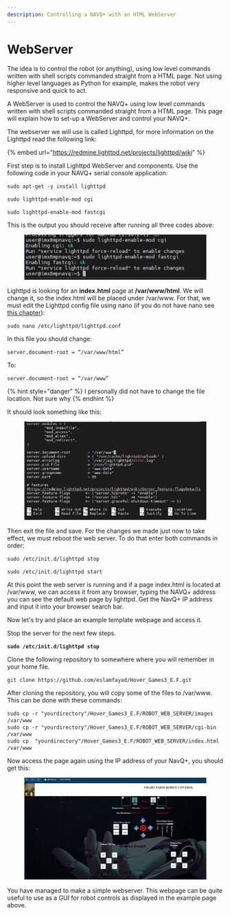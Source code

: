 ```yaml
---
description: Controlling a NAVQ+ with an HTML WebServer
---
```


# WebServer

The idea is to control the robot (or anything), using low level commands written with shell scripts commanded straight from a HTML page. Not using higher level languages as Python for example, makes the robot very responsive and quick to act.

A WebServer is used to control the NAVQ+ using low level commands written with shell scripts commanded straight from a HTML page. This page will explain how to set-up a WebServer and control your NAVQ+.

The webserver we will use is called Lighttpd, for more information on the Lighttpd read the following link:

{% embed url="https://redmine.lighttpd.net/projects/lighttpd/wiki" %}

First step is to install Lighttpd WebServer and components. Use the following code in your NAVQ+ serial console application:

```
sudo apt-get -y install lighttpd
```

```
sudo lighttpd-enable-mod cgi
```

```
sudo lighttpd-enable-mod fastcgi
```

This is the output you should receive after running all three codes above:

<figure><img src="../../.gitbook/assets/image (5).png" alt=""><figcaption></figcaption></figure>

Lighttpd is looking for an **index.html** page at **/var/www/html**. We will change it, so the index.html will be placed under /var/www. For that, we must edit the Lighttpd config file using nano (if you do not have nano see [this chapter](extra-content-draft.md#install-nano)):

```
sudo nano /etc/lighttpd/lighttpd.conf
```

In this file you should change:

```
server.document-root = “/var/www/html”
```

To:

```
server.document-root = “/var/www”
```

{% hint style="danger" %}
I personally did not have to change the file location. Not sure why
{% endhint %}

It should look something like this:

<figure><img src="../../.gitbook/assets/image (14).png" alt=""><figcaption></figcaption></figure>

Then exit the file and save. For the changes we made just now to take effect, we must reboot the web server. To do that enter both commands in order:

```
sudo /etc/init.d/lighttpd stop
```

```
sudo /etc/init.d/lighttpd start
```

At this point the web server is running and if a page index.html is located at /var/www, we can access it from any browser, typing the NAVQ+ address you can see the default web page by lighttpd. Get the NavQ+ IP address and input it into your browser search bar. &#x20;

Now let's try and place an example template webpage and access it.&#x20;

Stop the server for the next few steps.

<pre><code><strong>sudo /etc/init.d/lighttpd stop
</strong></code></pre>

Clone the following repository to somewhere where you will remember in your home file.&#x20;

```
git clone https://github.com/eslamfayad/Hover_Games3_E.F.git
```

After cloning the repository, you will copy some of the files to /var/www. This can be done with these commands:

```
sudo cp -r "yourdirectory"/Hover_Games3_E.F/ROBOT_WEB_SERVER/images /var/www
sudo cp -r "yourdirectory"/Hover_Games3_E.F/ROBOT_WEB_SERVER/cgi-bin /var/www
sudo cp  "yourdirectory"/Hover_Games3_E.F/ROBOT_WEB_SERVER/index.html /var/www
```

Now access the page again using the IP address of your NavQ+, you should get this:

<figure><img src="../../.gitbook/assets/image (6).png" alt=""><figcaption></figcaption></figure>

You have managed to make a simple webserver. This webpage can be quite useful to use as a GUI for robot controls as displayed in the example page above.&#x20;
